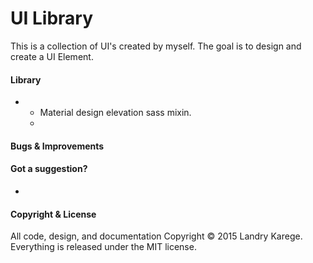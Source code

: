 # UI Library

This is a collection of UI's created by myself. The goal is to design and create a UI Element.

#### Library
* - Material design elevation sass mixin.
  -
#### Bugs & Improvements

#### Got a suggestion?
-

#### Copyright & License
All code, design, and documentation Copyright &copy; 2015 Landry Karege. Everything is released under the MIT license.